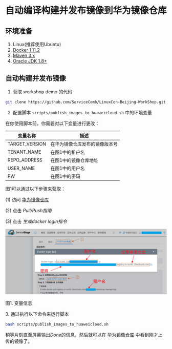 # 自动编译构建并发布镜像到华为镜像仓库

## 环境准备
1. Linux(推荐使用Ubuntu)
2. [Docker 1.11.2][docker_install_guide]
3. [Maven 3.x][maven]
4. [Oracle JDK 1.8+][jdk]

## 自动构建并发布镜像
1. 获取 workshop demo 的代码
  ```bash
  git clone https://github.com/ServiceComb/LinuxCon-Beijing-WorkShop.git
  ```
2. 配置脚本 `scripts/publish_images_to_huaweicloud.sh` 中的环境变量  

在你使用脚本前，你需要对以下变量进行更改：

| 变量名称            | 描述               |
| --------------- | ---------------- |
| TARGET\_VERSION | 在华为镜像仓库发布的镜像版本号 |
| TENANT\_NAME    | 在图1中的租户名         |
| REPO\_ADDRESS   | 在图1中的镜像仓库地址      |
| USER\_NAME      | 在图1中的用户名         |
| PW              | 在图1中的密码          |

图1可以通过以下步骤来获取：

(1) 访问 [华为镜像仓库][image_warehouse] 

(2) 点击 *Pull/Push指南*

(3) 点击 *生成docker login指令*

![图1. 变量信息][variables_information]  

图1. 变量信息

[variables_information]: images/variables_information_cn.png
3. 通过执行以下命令来运行脚本
  ```bash
  bash scripts/publish_images_to_huaweicloud.sh
  ```
  稍等片刻直至屏幕输出*Done*的信息，然后就可以在 [华为镜像仓库][image_warehouse] 中看到刚才上传的镜像了。

[docker_install_guide]: how-to-install-docker_cn.md
[maven]: https://maven.apache.org/install.html
[jdk]: http://www.oracle.com/technetwork/java/javase/downloads/jdk8-downloads-2133151.html
[image_warehouse]: https://servicestage.hwclouds.com/servicestage/#/stage/softRepository/mirrorCenter/myMirrorPack
